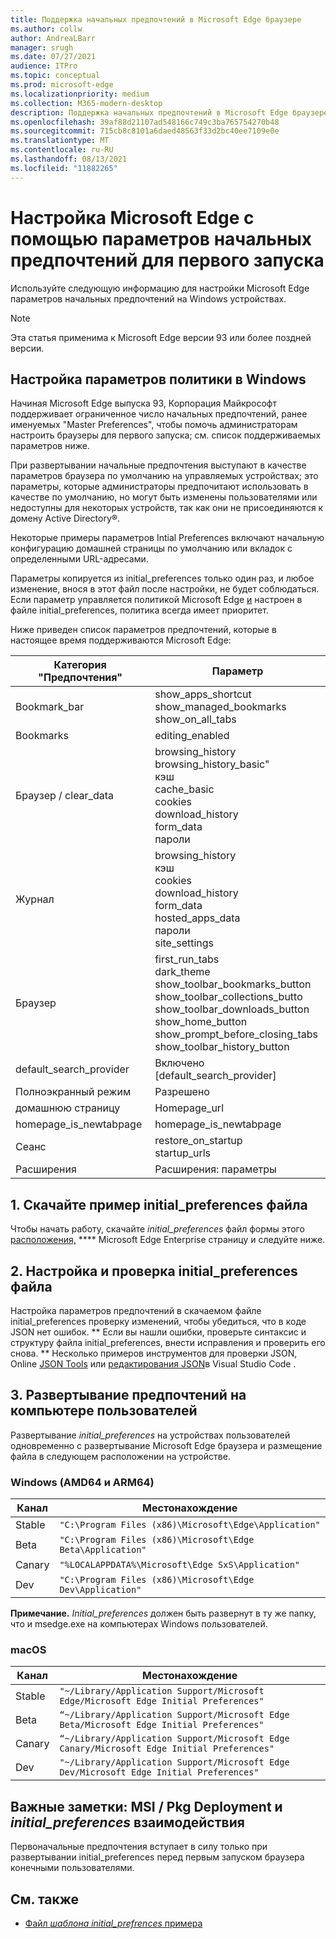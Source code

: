 ```yaml
---
title: Поддержка начальных предпочтений в Microsoft Edge браузере
ms.author: collw
author: AndreaLBarr
manager: srugh
ms.date: 07/27/2021
audience: ITPro
ms.topic: conceptual
ms.prod: microsoft-edge
ms.localizationpriority: medium
ms.collection: M365-modern-desktop
description: Поддержка начальных предпочтений в Microsoft Edge браузере.
ms.openlocfilehash: 39af88d21107ad548166c749c3ba765754270b48
ms.sourcegitcommit: 715cb8c8101a6daed48563f33d2bc40ee7109e0e
ms.translationtype: MT
ms.contentlocale: ru-RU
ms.lasthandoff: 08/13/2021
ms.locfileid: "11882265"
---
```

# <a name="configure-microsoft-edge-using-initial-preferences-settings-for-the-first-run"></a>Настройка Microsoft Edge с помощью параметров начальных предпочтений для первого запуска

Используйте следующую информацию для настройки Microsoft Edge параметров начальных предпочтений на Windows устройствах.

> [!Note]
> Эта статья применима к Microsoft Edge версии 93 или более поздней версии.

## <a name="configure-policy-settings-on-windows"></a>Настройка параметров политики в Windows

Начиная Microsoft Edge выпуска 93, Корпорация Майкрософт поддерживает ограниченное число начальных предпочтений, ранее именуемых "Master Preferences", чтобы помочь администраторам настроить браузеры для первого запуска; см. список поддерживаемых параметров ниже.  

При развертывании начальные предпочтения выступают в качестве параметров браузера по умолчанию на управляемых устройствах; это параметры, которые администраторы предпочитают использовать в качестве по умолчанию, но могут быть изменены пользователями или недоступны для некоторых устройств, так как они не присоединяются к домену Active Directory®.

Некоторые примеры параметров Intial Preferences включают начальную конфигурацию домашней страницы по умолчанию или вкладок с определенными URL-адресами.

Параметры копируется из initial_preferences только один раз, и любое изменение, внося в этот файл после настройки, не будет соблюдаться. Если параметр управляется политикой Microsoft Edge [и](/deployedge/microsoft-edge-policies) настроен в файле initial_preferences, политика всегда имеет приоритет.

Ниже приведен список параметров предпочтений, которые в настоящее время поддерживаются Microsoft Edge:

| Категория "Предпочтения" | Параметр |
| - | - |
| Bookmark_bar | show_apps_shortcut<br>show_managed_bookmarks<br>show_on_all_tabs |
| Bookmarks | editing_enabled |
| Браузер / clear_data | browsing_history<br>browsing_history_basic"<br>кэш<br>cache_basic<br>cookies<br>download_history<br>form_data<br>пароли |
| Журнал | browsing_history<br>кэш<br>cookies<br>download_history<br>form_data<br>hosted_apps_data<br>пароли<br>site_settings |
| Браузер | first_run_tabs<br>dark_theme<br>show_toolbar_bookmarks_button<br>show_toolbar_collections_butto<br>show_toolbar_downloads_button<br>show_home_button<br>show_prompt_before_closing_tabs<br>show_toolbar_history_button |
| default_search_provider | Включено [default_search_provider] |
| Полноэкранный режим | Разрешено |
| домашнюю страницу | Homepage_url |
| homepage_is_newtabpage | homepage_is_newtabpage |
| Сеанс | restore_on_startup<br>startup_urls |
| Расширения | Расширения: параметры |

## <a name="1-download-an-example-initial_preferences-file"></a>1. Скачайте пример initial_preferences файла

Чтобы начать работу, скачайте *initial_preferences* файл формы этого [расположения,](https://www.microsoft.com/edge/business/download) **** Microsoft Edge Enterprise страницу и следуйте ниже.

## <a name="2-customize-and-validate-the-initial_preferences-file"></a>2. Настройка и проверка initial_preferences файла

Настройка параметров предпочтений в скачаемом файле initial_preferences проверку изменений, чтобы убедиться, что в коде JSON нет ошибок. ** Если вы нашли ошибки, проверьте синтаксис и структуру файла initial_preferences, внести исправления и проверить его снова. ** Несколько примеров инструментов для проверки JSON, Online [JSON Tools](https://jsonformatter.org/) или [редактирования JSON](https://code.visualstudio.com/docs/languages/json)в Visual Studio Code .

## <a name="3-deploy-preferences-to-users-computer"></a>3. Развертывание предпочтений на компьютере пользователей

Развертывание *initial_preferences* на устройствах пользователей одновременно с развертывание Microsoft Edge браузера и размещение файла в следующем расположении на устройстве.

### <a name="windows-amd64-and-arm64"></a>Windows (AMD64 и ARM64)

| Канал | Местонахождение |
| - | - |
| Stable | `"C:\Program Files (x86)\Microsoft\Edge\Application"` |
| Beta | `"C:\Program Files (x86)\Microsoft\Edge Beta\Application"` |
|Canary | `"%LOCALAPPDATA%\Microsoft\Edge SxS\Application"` |
| Dev | `"C:\Program Files (x86)\Microsoft\Edge Dev\Application"` |

**Примечание.** *Initial_preferences* должен быть развернут в ту же папку, что и msedge.exe на компьютерах Windows пользователей.  

### <a name="macos"></a>macOS

| Канал | Местонахождение |
| - | - |
| Stable | `"~/Library/Application Support/Microsoft Edge/Microsoft Edge Initial Preferences"` |
| Beta | `“~/Library/Application Support/Microsoft Edge Beta/Microsoft Edge Initial Preferences"` |
| Canary | `“~/Library/Application Support/Microsoft Edge Canary/Microsoft Edge Initial Preferences"` |
| Dev | `"~/Library/Application Support/Microsoft Edge Dev/Microsoft Edge Initial Preferences"` |

## <a name="important-notes-msi--pkg-deployment-and-initial_preferences-interaction"></a>Важные заметки: MSI / Pkg Deployment и *initial_preferences* взаимодействия

Первоначальные предпочтения вступает в силу только при развертывании initial_preferences перед первым запуском браузера конечными пользователями.  

## <a name="see-also"></a>См. также

- [Файл *шаблона initial_prefrences* примера](https://www.microsoft.com/edge/business/download)
